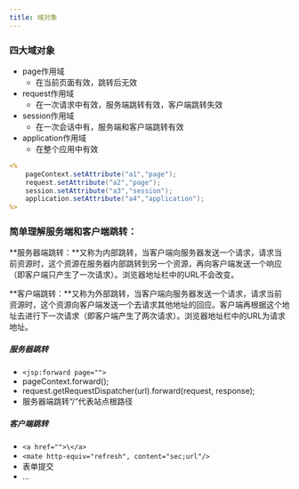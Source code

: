 ```yaml
---
title: 域对象
---
```




### 四大域对象

- page作用域
  - 在当前页面有效，跳转后无效
- request作用域
  - 在一次请求中有效，服务端跳转有效，客户端跳转失效
- session作用域
  - 在一次会话中有，服务端和客户端跳转有效
- application作用域
  - 在整个应用中有效



```jsp
<%
    pageContext.setAttribute("a1","page");
    request.setAttribute("a2","page");
    session.setAttribute("a3","session");
    application.setAttribute("a4","application");
%>
```



### 简单理解服务端和客户端跳转：

**服务器端跳转：**又称为内部跳转，当客户端向服务器发送一个请求，请求当前资源时，这个资源在服务器内部跳转到另一个资源，再向客户端发送一个响应（即客户端只产生了一次请求）。浏览器地址栏中的URL不会改变。



**客户端跳转：**又称为外部跳转，当客户端向服务器发送一个请求，请求当前资源时，这个资源向客户端发送一个去请求其他地址的回应。客户端再根据这个地址去进行下一次请求（即客户端产生了两次请求）。浏览器地址栏中的URL为请求地址。



##### 服务器跳转

- `<jsp:forward page="">`
- pageContext.forward();
- request.getRequestDispatcher(url).forward(request, response);
- 服务器端跳转“/”代表站点根路径

##### 客户端跳转

- `<a href="">\</a>`
- `<mate http-equiv="refresh", content="sec;url"/>`
- 表单提交
- ...

